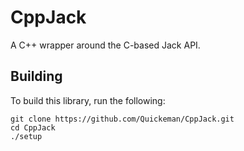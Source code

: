 # CppJack
A C++ wrapper around the C-based Jack API.

## Building
To build this library, run the following:
```
git clone https://github.com/Quickeman/CppJack.git
cd CppJack
./setup
```
